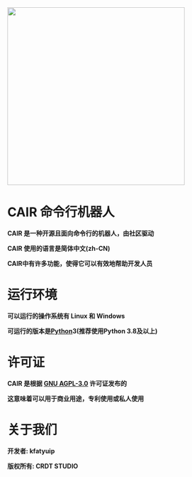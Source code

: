 <img src="https://crdtgzs.coding.net/p/file/d/cair/git/raw/master/logo.png" width="400" align="center">

# CAIR 命令行机器人

__CAIR 是一种开源且面向命令行的机器人，由社区驱动__   

__CAIR 使用的语言是简体中文(zh-CN)__  

__CAIR中有许多功能，使得它可以有效地帮助开发人员__  

# 运行环境

__可以运行的操作系统有 Linux 和 Windows__ 

__可运行的版本是[Python](https://www.python.org/download)3(推荐使用Python 3.8及以上)__  

# 许可证   

__CAIR 是根据 [GNU AGPL-3.0](https://www.gnu.org/licenses/agpl-3.0) 许可证发布的__  

__这意味着可以用于商业用途，专利使用或私人使用__  

# 关于我们

__开发者: kfatyuip__ 

__版权所有: CRDT STUDIO__ 
